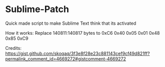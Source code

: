 # Sublime-Patch
Quick made script to make Sublime Text think that its activated

How it works:
Replace 140811:140817 bytes to 0xC6 0x40 0x05 0x01 0x48 0x85 0xC9

Credits: https://gist.github.com/skoqaq/3f3e8f28e23c881143cef9cf49d821ff?permalink_comment_id=4669272#gistcomment-4669272
